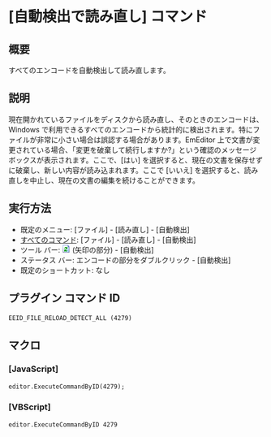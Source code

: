 # \[自動検出で読み直し\] コマンド

## 概要

すべてのエンコードを自動検出して読み直します。

## 説明

現在開かれているファイルをディスクから読み直し、そのときのエンコードは、Windows
で利用できるすべてのエンコードから統計的に検出されます。特にファイルが非常に小さい場合は誤認する場合があります。EmEditor
上で文書が変更されている場合、「変更を破棄して続行しますか?」という確認のメッセージ ボックスが表示されます。ここで、\[はい\]
を選択すると、現在の文書を保存せずに破棄し、新しい内容が読み込まれます。ここで \[いいえ\]
を選択すると、読み直しを中止し、現在の文書の編集を続けることができます。

## 実行方法

- 既定のメニュー: \[ファイル\] \- \[読み直し\] \- \[自動検出\]
- [すべてのコマンド](../../glossary/allcommands): \[ファイル\] \- \[読み直し\] \- \[自動検出\]
- ツール バー: ![](../../images/reload.png) (矢印の部分) \- \[自動検出\]
- ステータス バー: エンコードの部分をダブルクリック \- \[自動検出\]
- 既定のショートカット: なし

## プラグイン コマンド ID

```
EEID_FILE_RELOAD_DETECT_ALL (4279)
```

## マクロ

### \[JavaScript\]

```
editor.ExecuteCommandByID(4279);
```

### \[VBScript\]

```
editor.ExecuteCommandByID 4279
```
